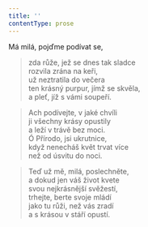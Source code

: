 ```yaml
---
title: ''
contentType: prose
---
```


Má milá, pojďme podívat se,

> zda růže, jež se dnes tak sladce  
> rozvila zrána na keři,  
> už neztratila do večera  
> ten krásný purpur, jímž se skvěla,  
> a pleť, jíž s vámi soupeří.

> Ach podívejte, v jaké chvíli  
> ji všechny krásy opustily  
> a leží v trávě bez moci.  
> Ó Přírodo, jsi ukrutnice,  
> když nenecháš květ trvat více  
> než od úsvitu do noci.

> Teď už mě, milá, poslechněte,  
> a dokud jen váš život kvete  
> svou nejkrásnější svěžestí,  
> trhejte, berte svoje mládí  
> jako tu růži, než vás zradí  
> a s krásou v stáří opustí.
